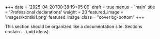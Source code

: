 +++
date = '2025-04-20T00:38:19+05:00'
draft = true
menus = 'main'
title = 'Professional declarations'
weight = 20
featured_image = 'images/kontiki1.png'
featured_image_class = "cover bg-bottom"
+++

This section should be organized like a documentation site. Sections contain ... (add ideas).